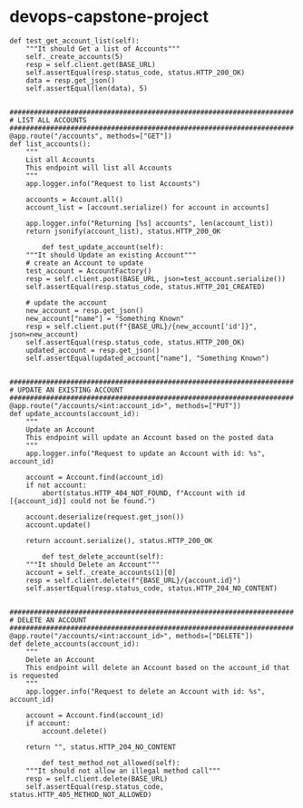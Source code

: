 # devops-capstone-project
    def test_get_account_list(self):
        """It should Get a list of Accounts"""
        self._create_accounts(5)
        resp = self.client.get(BASE_URL)
        self.assertEqual(resp.status_code, status.HTTP_200_OK)
        data = resp.get_json()
        self.assertEqual(len(data), 5)
        
            ######################################################################
    # LIST ALL ACCOUNTS
    ######################################################################
    @app.route("/accounts", methods=["GET"])
    def list_accounts():
        """
        List all Accounts
        This endpoint will list all Accounts
        """
        app.logger.info("Request to list Accounts")

        accounts = Account.all()
        account_list = [account.serialize() for account in accounts]

        app.logger.info("Returning [%s] accounts", len(account_list))
        return jsonify(account_list), status.HTTP_200_OK
        
            def test_update_account(self):
        """It should Update an existing Account"""
        # create an Account to update
        test_account = AccountFactory()
        resp = self.client.post(BASE_URL, json=test_account.serialize())
        self.assertEqual(resp.status_code, status.HTTP_201_CREATED)

        # update the account
        new_account = resp.get_json()
        new_account["name"] = "Something Known"
        resp = self.client.put(f"{BASE_URL}/{new_account['id']}", json=new_account)
        self.assertEqual(resp.status_code, status.HTTP_200_OK)
        updated_account = resp.get_json()
        self.assertEqual(updated_account["name"], "Something Known")
        
            ######################################################################
    # UPDATE AN EXISTING ACCOUNT
    ######################################################################
    @app.route("/accounts/<int:account_id>", methods=["PUT"])
    def update_accounts(account_id):
        """
        Update an Account
        This endpoint will update an Account based on the posted data
        """
        app.logger.info("Request to update an Account with id: %s", account_id)

        account = Account.find(account_id)
        if not account:
            abort(status.HTTP_404_NOT_FOUND, f"Account with id [{account_id}] could not be found.")

        account.deserialize(request.get_json())
        account.update()

        return account.serialize(), status.HTTP_200_OK
        
            def test_delete_account(self):
        """It should Delete an Account"""
        account = self._create_accounts(1)[0]
        resp = self.client.delete(f"{BASE_URL}/{account.id}")
        self.assertEqual(resp.status_code, status.HTTP_204_NO_CONTENT)
        
            ######################################################################
    # DELETE AN ACCOUNT
    ######################################################################
    @app.route("/accounts/<int:account_id>", methods=["DELETE"])
    def delete_accounts(account_id):
        """
        Delete an Account
        This endpoint will delete an Account based on the account_id that is requested
        """
        app.logger.info("Request to delete an Account with id: %s", account_id)

        account = Account.find(account_id)
        if account:
            account.delete()

        return "", status.HTTP_204_NO_CONTENT
        
            def test_method_not_allowed(self):
        """It should not allow an illegal method call"""
        resp = self.client.delete(BASE_URL)
        self.assertEqual(resp.status_code, status.HTTP_405_METHOD_NOT_ALLOWED)

